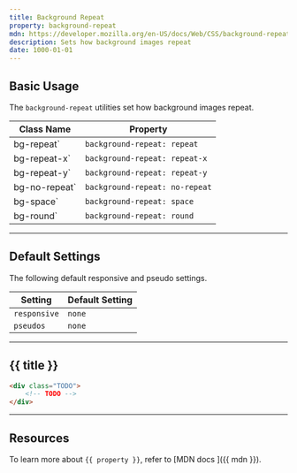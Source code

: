 ```yaml
---
title: Background Repeat
property: background-repeat
mdn: https://developer.mozilla.org/en-US/docs/Web/CSS/background-repeat
description: Sets how background images repeat
date: 1000-01-01
---
```


## Basic Usage

The `background-repeat` utilities set how background images repeat.

| Class Name    | Property                       |
| ------------- | ------------------------------ |
| bg-repeat`    | `background-repeat: repeat`    |
| bg-repeat-x`  | `background-repeat: repeat-x`  |
| bg-repeat-y`  | `background-repeat: repeat-y`  |
| bg-no-repeat` | `background-repeat: no-repeat` |
| bg-space`     | `background-repeat: space`     |
| bg-round`     | `background-repeat: round`     |

---

## Default Settings

The following default responsive and pseudo settings.

| Setting      | Default Setting |
| ------------ | --------------- |
| `responsive` | `none`          |
| `pseudos`    | `none`          |

---

## {{ title }}

<div class="bg-silver-200 p-20 h-256 radius-md flex flex-wrap align-content-center">
  <!-- ... -->
</div>

```html
<div class="TODO">
	<!-- TODO -->
</div>
```

---

## Resources

To learn more about `{{ property }}`, refer to [MDN docs <i class="far fa-external-link ml-6"></i>]({{ mdn }}).
